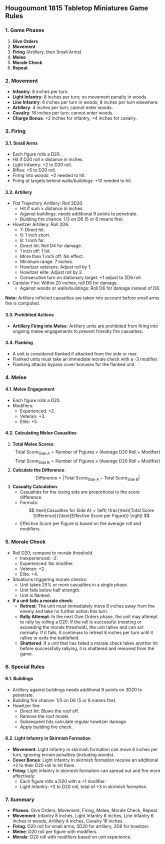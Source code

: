 ## Hougoumont 1815 Tabletop Miniatures Game Rules

### 1. Game Phases
1. **Give Orders**
2. **Movement**
3. **Firing** (Artillery, then Small Arms)
4. **Melee**
5. **Morale Check**
6. **Repeat**

### 2. Movement
- **Infantry**: 8 inches per turn.
- **Light Infantry**: 8 inches per turn; no movement penalty in woods.
- **Line Infantry**: 6 inches per turn in woods; 8 inches per turn elsewhere.
- **Artillery**: 4 inches per turn; cannot enter woods.
- **Cavalry**: 16 inches per turn; cannot enter woods.
- **Charge Bonus**: +2 inches for infantry, +4 inches for cavalry.

### 3. Firing
#### 3.1. Small Arms
- Each figure rolls a D20.
- Hit if D20 roll ≥ distance in inches.
- Light Infantry: +2 to D20 roll.
- Rifles: +5 to D20 roll.
- Firing into woods: +2 needed to hit.
- Firing at targets behind walls/buildings: +10 needed to hit.

#### 3.2. Artillery
- Flat Trajectory Artillery: Roll 3D20.
  - Hit if sum ≥ distance in inches.
  - Against buildings: needs additional 9 points to penetrate.
  - Building fire chance: 1/3 on D6 (5 or 6 means fire).
- Howitzer Artillery: Roll 2D6.
  - 7: Direct hit.
  - 6: 1 inch short.
  - 8: 1 inch far.
  - Direct hit: Roll D4 for damage.
  - 1 inch off: 1 hit.
  - More than 1 inch off: No effect.
  - Minimum range: 7 inches.
  - Howitzer veterans: Adjust roll by 1.
  - Howitzer elite: Adjust roll by 2.
  - Consecutive turn on stationary target: +1 adjust to 2D6 roll.
- Canister Fire: Within 20 inches, roll D8 for damage.
  - Against woods or walls/buildings: Roll D6 for damage instead of D8.

**Note:** Artillery inflicted casualties are taken into account before small arms fire is computed.

#### 3.3. Prohibited Actions
- **Artillery Firing into Melee**: Artillery units are prohibited from firing into ongoing melee engagements to prevent friendly fire casualties.

#### 3.4. Flanking
- A unit is considered flanked if attacked from the side or rear.
- Flanked units must take an immediate morale check with a -3 modifier.
- Flanking attacks bypass cover bonuses for the flanked unit.

### 4. Melee
#### 4.1. Melee Engagement
- Each figure rolls a D20.
- Modifiers:
  - Experienced: +2.
  - Veteran: +3.
  - Elite: +5.

#### 4.2. Calculating Melee Casualties
1. **Total Melee Scores**:
   $$ \text{Total Score}_{\text{Side A}} = \text{Number of Figures} \times (\text{Average D20 Roll} + \text{Modifier}) $$
   $$ \text{Total Score}_{\text{Side B}} = \text{Number of Figures} \times (\text{Average D20 Roll} + \text{Modifier}) $$
2. **Calculate the Difference**:
   $$ \text{Difference} = \left| \text{Total Score}_{\text{Side A}} - \text{Total Score}_{\text{Side B}} \right| $$
3. **Casualty Calculation**:
   - Casualties for the losing side are proportional to the score difference.
   - Formula:
     $$
     \text{Casualties for Side A} = \left( \frac{\text{Total Score Difference}}{\text{Effective Score per Figure}} \right)
     $$
   - Effective Score per Figure is based on the average roll and modifiers.

### 5. Morale Check
- Roll D20; compare to morale threshold.
  - Inexperienced: -2.
  - Experienced: No modifier.
  - Veteran: +2.
  - Elite: +4.
- Situations triggering morale checks:
  - Unit takes 25% or more casualties in a single phase.
  - Unit falls below half strength.
  - Unit is flanked.
- **If a unit fails a morale check**:
  - **Retreat**: The unit must immediately move 8 inches away from the enemy and take no further action this turn.
  - **Rally Attempt**: In the next Give Orders phase, the unit may attempt to rally by rolling a D20. If the roll is successful (meeting or exceeding the morale threshold), the unit rallies and can act normally. If it fails, it continues to retreat 8 inches per turn until it rallies or exits the battlefield.
  - **Shattered**: If a unit that has failed a morale check takes another hit before successfully rallying, it is shattered and removed from the game.

### 6. Special Rules
#### 6.1. Buildings
- Artillery against buildings needs additional 9 points on 3D20 to penetrate.
- Building fire chance: 1/3 on D6 (5 or 6 means fire).
- Howitzer fire:
  - Direct hit: Blows the roof off.
  - Remove the roof model.
  - Subsequent hits calculate regular howitzer damage.
  - Apply building fire check.

#### 6.2. Light Infantry in Skirmish Formation
- **Movement**: Light infantry in skirmish formation can move 8 inches per turn, ignoring terrain penalties (including woods).
- **Cover Bonus**: Light infantry in skirmish formation receive an additional +2 to their D20 roll to hit them.
- **Firing**: Light infantry in skirmish formation can spread out and fire more effectively:
  - Each figure rolls a D20 with a +1 modifier.
  - Light Infantry: +2 to D20 roll, total of +3 in skirmish formation.

### 7. Summary
- **Phases**: Give Orders, Movement, Firing, Melee, Morale Check, Repeat.
- **Movement**: Infantry 8 inches, Light Infantry 8 inches, Line Infantry 6 inches in woods, Artillery 4 inches, Cavalry 16 inches.
- **Firing**: D20 roll for small arms, 3D20 for artillery, 2D6 for howitzer.
- **Melee**: D20 roll per figure with modifiers.
- **Morale**: D20 roll with modifiers based on unit experience.